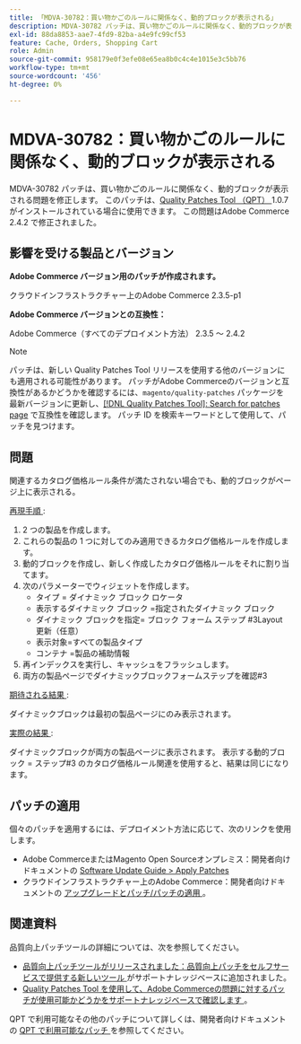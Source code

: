 ```yaml
---
title: 「MDVA-30782：買い物かごのルールに関係なく、動的ブロックが表示される」
description: MDVA-30782 パッチは、買い物かごのルールに関係なく、動的ブロックが表示される問題を修正します。 このパッチは、[Quality Patches Tool （QPT） ] （/help/announcements/adobe-commerce-announcements/magento-quality-patches-released-new-tool-to-self-serve-quality-patches.md） 1.0.7 がインストールされている場合に利用できます。 この問題はAdobe Commerce 2.4.2 で修正されました。
exl-id: 88da8853-aae7-4fd9-82ba-a4e9fc99cf53
feature: Cache, Orders, Shopping Cart
role: Admin
source-git-commit: 958179e0f3efe08e65ea8b0c4c4e1015e3c5bb76
workflow-type: tm+mt
source-wordcount: '456'
ht-degree: 0%

---
```


# MDVA-30782：買い物かごのルールに関係なく、動的ブロックが表示される

MDVA-30782 パッチは、買い物かごのルールに関係なく、動的ブロックが表示される問題を修正します。 このパッチは、[Quality Patches Tool （QPT） ](/help/announcements/adobe-commerce-announcements/magento-quality-patches-released-new-tool-to-self-serve-quality-patches.md)1.0.7 がインストールされている場合に使用できます。 この問題はAdobe Commerce 2.4.2 で修正されました。

## 影響を受ける製品とバージョン

**Adobe Commerce バージョン用のパッチが作成されます。**

クラウドインフラストラクチャー上のAdobe Commerce 2.3.5-p1

**Adobe Commerce バージョンとの互換性：**

Adobe Commerce（すべてのデプロイメント方法） 2.3.5 ～ 2.4.2

>[!NOTE]
>
>パッチは、新しい Quality Patches Tool リリースを使用する他のバージョンにも適用される可能性があります。 パッチがAdobe Commerceのバージョンと互換性があるかどうかを確認するには、`magento/quality-patches` パッケージを最新バージョンに更新し、[[!DNL Quality Patches Tool]: Search for patches page](https://devdocs.magento.com/quality-patches/tool.html#patch-grid) で互換性を確認します。 パッチ ID を検索キーワードとして使用して、パッチを見つけます。

## 問題

関連するカタログ価格ルール条件が満たされない場合でも、動的ブロックがページ上に表示される。

<u> 再現手順 </u>:

1. 2 つの製品を作成します。
1. これらの製品の 1 つに対してのみ適用できるカタログ価格ルールを作成します。
1. 動的ブロックを作成し、新しく作成したカタログ価格ルールをそれに割り当てます。
1. 次のパラメーターでウィジェットを作成します。
   * タイプ = ダイナミック ブロック ロケータ
   * 表示するダイナミック ブロック =指定されたダイナミック ブロック
   * ダイナミック ブロックを指定= ブロック フォーム ステップ \#3Layout 更新（任意）
   * 表示対象=すべての製品タイプ
   * コンテナ =製品の補助情報
1. 再インデックスを実行し、キャッシュをフラッシュします。
1. 両方の製品ページでダイナミックブロックフォームステップを確認\#3

<u> 期待される結果 </u>:

ダイナミックブロックは最初の製品ページにのみ表示されます。

<u> 実際の結果 </u>:

ダイナミックブロックが両方の製品ページに表示されます。 表示する動的ブロック = ステップ\#3 のカタログ価格ルール関連を使用すると、結果は同じになります。

## パッチの適用

個々のパッチを適用するには、デプロイメント方法に応じて、次のリンクを使用します。

* Adobe CommerceまたはMagento Open Sourceオンプレミス：開発者向けドキュメントの [Software Update Guide > Apply Patches](https://devdocs.magento.com/guides/v2.4/comp-mgr/patching/mqp.html)
* クラウドインフラストラクチャー上のAdobe Commerce：開発者向けドキュメントの [ アップグレードとパッチ/パッチの適用 ](https://devdocs.magento.com/cloud/project/project-patch.html)。

## 関連資料

品質向上パッチツールの詳細については、次を参照してください。

* [ 品質向上パッチツールがリリースされました：品質向上パッチをセルフサービスで提供する新しいツール ](/help/announcements/adobe-commerce-announcements/magento-quality-patches-released-new-tool-to-self-serve-quality-patches.md) がサポートナレッジベースに追加されました。
* [Quality Patches Tool を使用して、Adobe Commerceの問題に対するパッチが使用可能かどうかをサポートナレッジベースで確認します ](/help/support-tools/patches-available-in-qpt-tool/check-patch-for-magento-issue-with-magento-quality-patches.md)。

QPT で利用可能なその他のパッチについて詳しくは、開発者向けドキュメントの [QPT で利用可能なパッチ ](https://devdocs.magento.com/quality-patches/tool.html#patch-grid) を参照してください。
